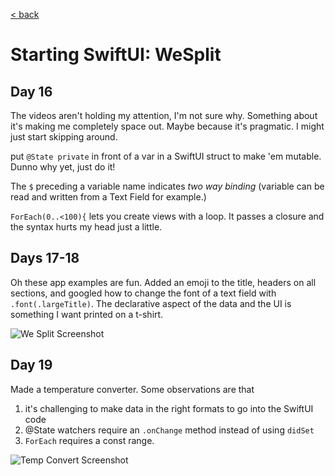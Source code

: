 [< back](../README.md)
# Starting SwiftUI: WeSplit

## Day 16

The videos aren't holding my attention, I'm not sure why. Something about it's making me completely space out. Maybe because it's pragmatic. I might just start skipping around.

put `@State private` in front of a var in a SwiftUI struct to make 'em mutable. Dunno why yet, just do it!

The `$` preceding a variable name indicates *two way binding* (variable can be read and written from a Text Field for example.)

`ForEach(0..<100){` lets you create views with a loop. It passes a closure and the syntax hurts my head just a little.

## Days 17-18

Oh these app examples are fun. Added an emoji to the title, headers on all sections, and googled how to change the font of a text field with `.font(.largeTitle)`. The declarative aspect of the data and the UI is something I want printed on a t-shirt.

![We Split Screenshot](wesplit.jpg)

## Day 19

Made a temperature converter. Some observations are that
1. it's challenging to make data in the right formats to go into the SwiftUI code
2. @State watchers require an `.onChange` method instead of using `didSet`
3. `ForEach` requires a const range.

![Temp Convert Screenshot](tempConvert.jpg)
